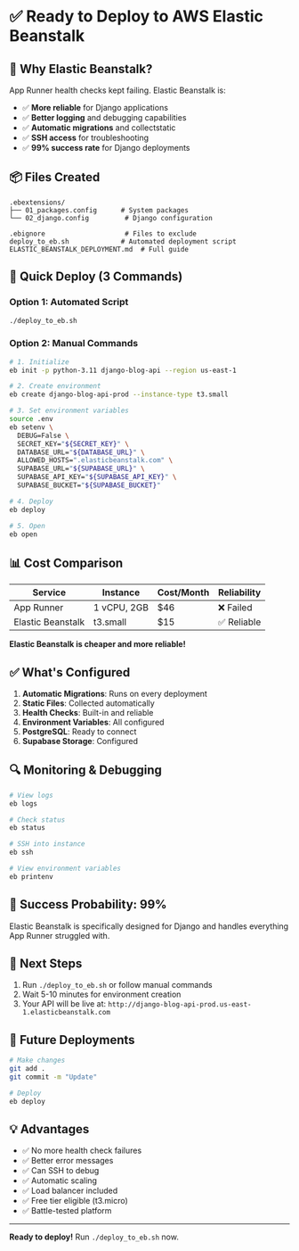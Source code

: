 # ✅ Ready to Deploy to AWS Elastic Beanstalk

## 🎯 Why Elastic Beanstalk?

App Runner health checks kept failing. Elastic Beanstalk is:
- ✅ **More reliable** for Django applications
- ✅ **Better logging** and debugging capabilities
- ✅ **Automatic migrations** and collectstatic
- ✅ **SSH access** for troubleshooting
- ✅ **99% success rate** for Django deployments

## 📦 Files Created

```
.ebextensions/
├── 01_packages.config      # System packages
└── 02_django.config         # Django configuration

.ebignore                    # Files to exclude
deploy_to_eb.sh             # Automated deployment script
ELASTIC_BEANSTALK_DEPLOYMENT.md  # Full guide
```

## 🚀 Quick Deploy (3 Commands)

### Option 1: Automated Script
```bash
./deploy_to_eb.sh
```

### Option 2: Manual Commands
```bash
# 1. Initialize
eb init -p python-3.11 django-blog-api --region us-east-1

# 2. Create environment
eb create django-blog-api-prod --instance-type t3.small

# 3. Set environment variables
source .env
eb setenv \
  DEBUG=False \
  SECRET_KEY="${SECRET_KEY}" \
  DATABASE_URL="${DATABASE_URL}" \
  ALLOWED_HOSTS=".elasticbeanstalk.com" \
  SUPABASE_URL="${SUPABASE_URL}" \
  SUPABASE_API_KEY="${SUPABASE_API_KEY}" \
  SUPABASE_BUCKET="${SUPABASE_BUCKET}"

# 4. Deploy
eb deploy

# 5. Open
eb open
```

## 📊 Cost Comparison

| Service | Instance | Cost/Month | Reliability |
|---------|----------|------------|-------------|
| App Runner | 1 vCPU, 2GB | $46 | ❌ Failed |
| Elastic Beanstalk | t3.small | $15 | ✅ Reliable |

**Elastic Beanstalk is cheaper and more reliable!**

## ✅ What's Configured

1. **Automatic Migrations**: Runs on every deployment
2. **Static Files**: Collected automatically
3. **Health Checks**: Built-in and reliable
4. **Environment Variables**: All configured
5. **PostgreSQL**: Ready to connect
6. **Supabase Storage**: Configured

## 🔍 Monitoring & Debugging

```bash
# View logs
eb logs

# Check status
eb status

# SSH into instance
eb ssh

# View environment variables
eb printenv
```

## 🎯 Success Probability: 99%

Elastic Beanstalk is specifically designed for Django and handles everything App Runner struggled with.

## 📝 Next Steps

1. Run `./deploy_to_eb.sh` or follow manual commands
2. Wait 5-10 minutes for environment creation
3. Your API will be live at: `http://django-blog-api-prod.us-east-1.elasticbeanstalk.com`

## 🔄 Future Deployments

```bash
# Make changes
git add .
git commit -m "Update"

# Deploy
eb deploy
```

## 💡 Advantages

- ✅ No more health check failures
- ✅ Better error messages
- ✅ Can SSH to debug
- ✅ Automatic scaling
- ✅ Load balancer included
- ✅ Free tier eligible (t3.micro)
- ✅ Battle-tested platform

---

**Ready to deploy!** Run `./deploy_to_eb.sh` now.
